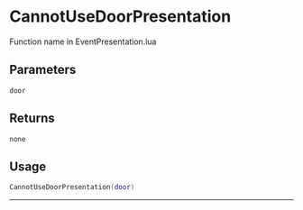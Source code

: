 # CannotUseDoorPresentation
Function name in EventPresentation.lua
## Parameters
`door`
## Returns
`none`
## Usage
```lua
CannotUseDoorPresentation(door)
```
---
